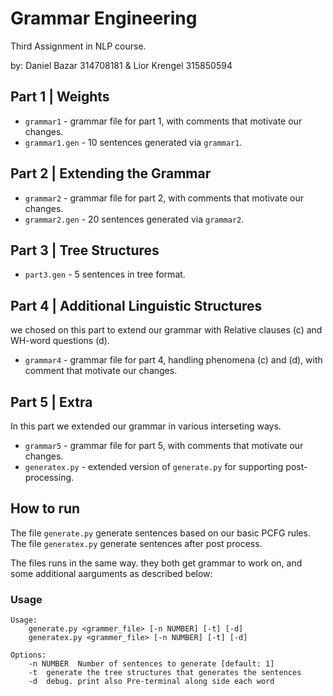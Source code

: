 # Grammar Engineering
Third Assignment in NLP course.

by: Daniel Bazar 314708181 & Lior Krengel 315850594

## Part 1 | Weights
* `grammar1` - grammar file for part 1, with comments that motivate our changes.
* `grammar1.gen` - 10 sentences generated via `grammar1`.

## Part 2 | Extending the Grammar
* `grammar2` - grammar file for part 2, with comments that motivate our changes.
* `grammar2.gen` - 20 sentences generated via `grammar2`.

## Part 3 | Tree Structures
* `part3.gen` - 5 sentences in tree format.

## Part 4 | Additional Linguistic Structures
we chosed on this part to extend our grammar with Relative clauses (c) and WH-word questions (d).
* `grammar4` - grammar file for part 4, handling phenomena (c) and (d), with comment that motivate our changes.

## Part 5 | Extra
In this part we extended our grammar in various interseting ways.
* `grammar5` - grammar file for part 5, with comments that motivate our changes.
* `generatex.py` - extended version of `generate.py` for supporting post-processing.

## How to run

The file ``generate.py`` generate sentences based on our basic PCFG rules.  
The file ``generatex.py`` generate sentences after post process.

The files runs in the same way. they both get grammar to work on, and some additional aarguments as described below:  
### Usage
```
Usage:
    generate.py <grammer_file> [-n NUMBER] [-t] [-d]
    generatex.py <grammer_file> [-n NUMBER] [-t] [-d]

Options:
    -n NUMBER  Number of sentences to generate [default: 1]
    -t  generate the tree structures that generates the sentences
    -d  debug. print also Pre-terminal along side each word
```
